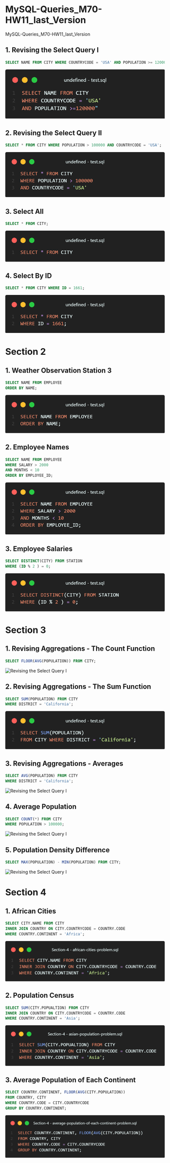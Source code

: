 # MySQL-Queries_M70-HW11_last_Version
MySQL-Queries_M70-HW11_last_Version

## 1. Revising the Select Query I

```sql
SELECT NAME FROM CITY WHERE COUNTRYCODE = 'USA' AND POPULATION >= 120000;
```

![Revising the Select Query I](Section-1/revising-the-select-query-2-problem.png)

## 2. Revising the Select Query II

```sql
SELECT * FROM CITY WHERE POPULATION > 100000 AND COUNTRYCODE = 'USA';
```

![Revising the Select Query I](Section-1/revising-the-select-query-problem.png)

## 3. Select All

```sql
SELECT * FROM CITY;
```

![Revising the Select Query I](Section-1/select-all-sql-problem.png)

## 4. Select By ID

```sql
SELECT * FROM CITY WHERE ID = 1661;
```

![Revising the Select Query I](Section-1/select-by-id-problem.png)

# Section 2

## 1. Weather Observation Station 3

```sql
SELECT NAME FROM EMPLOYEE
ORDER BY NAME;
```

![Revising the Select Query I](Section-2/name-of-employees-problem.png)


## 2. Employee Names

```sql
SELECT NAME FROM EMPLOYEE
WHERE SALARY > 2000
AND MONTHS < 10
ORDER BY EMPLOYEE_ID;
```

![Revising the Select Query I](Section-2/salary-of-employees-problem.png)

## 3. Employee Salaries

```sql
SELECT DISTINCT(CITY) FROM STATION
WHERE (ID % 2 ) = 0;
```

![Revising the Select Query I](Section-2/weather-observation-station-3-problem.png)


# Section 3

## 1. Revising Aggregations - The Count Function

```sql
SELECT FLOOR(AVG(POPULATION)) FROM CITY;
```

![Revising the Select Query I](Section-2/average-population-problem.png)

## 2. Revising Aggregations - The Sum Function

```sql
SELECT SUM(POPULATION) FROM CITY
WHERE DISTRICT = 'California';
```

![Revising the Select Query I](Section-3/revising-aggregations-sum-problem.png)


## 3. Revising Aggregations - Averages

```sql
SELECT AVG(POPULATION) FROM CITY
WHERE DISTRICT = 'California';
```

![Revising the Select Query I](Section-1/revising-aggregations-the-average-function-problem.png)

## 4. Average Population

```sql
SELECT COUNT(*) FROM CITY
WHERE POPULATION > 100000;
```

![Revising the Select Query I](Section-1/revising-aggregations-the-count-function-problem.png)

## 5. Population Density Difference

```sql
SELECT MAX(POPULATION) - MIN(POPULATION) FROM CITY;
```

![Revising the Select Query I](Section-1/population-density-difference-problem.png)


# Section 4

## 1. African Cities

```sql
SELECT CITY.NAME FROM CITY
INNER JOIN COUNTRY ON CITY.COUNTRYCODE = COUNTRY.CODE
WHERE COUNTRY.CONTINENT = 'Africa';
```

![Revising the Select Query I](Section-4/african-cities-problem.png)

## 2. Population Census

```sql
SELECT SUM(CITY.POPUALTION) FROM CITY
INNER JOIN COUNTRY ON CITY.COUNTRYCODE = COUNTRY.CODE
WHERE COUNTRY.CONTINENT = 'Asia';
```

![Revising the Select Query I](Section-4/asian-population-problem.png)

## 3. Average Population of Each Continent

```sql
SELECT COUNTRY.CONTINENT, FLOOR(AVG(CITY.POPULATION))
FROM COUNTRY, CITY
WHERE COUNTRY.CODE = CITY.COUNTRYCODE
GROUP BY COUNTRY.CONTINENT;
```

![Revising the Select Query I](Section-4/average-population-of-each-continent-problem.png)
